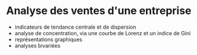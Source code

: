 # Analyse des ventes d'une entreprise

* indicateurs de tendance centrale et de dispersion 
* analyse de concentration, via une courbe de Lorenz et un indice de Gini 
* représentations graphiques
* analyses bivariées
